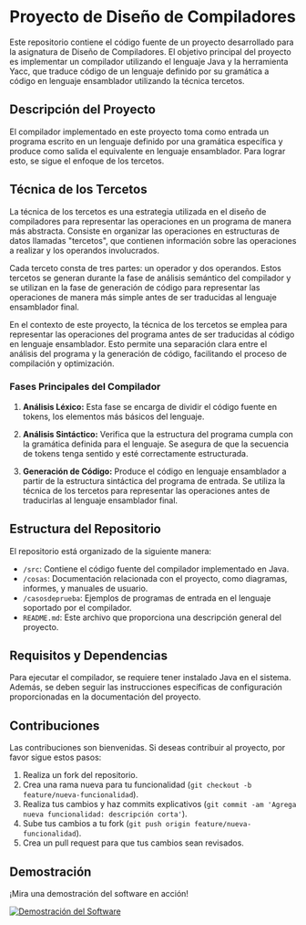 # Proyecto de Diseño de Compiladores

Este repositorio contiene el código fuente de un proyecto desarrollado para la asignatura de Diseño de Compiladores. El objetivo principal del proyecto es implementar un compilador utilizando el lenguaje Java y la herramienta Yacc, que traduce código de un lenguaje definido por su gramática a código en lenguaje ensamblador utilizando la técnica tercetos.

## Descripción del Proyecto

El compilador implementado en este proyecto toma como entrada un programa escrito en un lenguaje definido por una gramática específica y produce como salida el equivalente en lenguaje ensamblador. Para lograr esto, se sigue el enfoque de los tercetos.

## Técnica de los Tercetos

La técnica de los tercetos es una estrategia utilizada en el diseño de compiladores para representar las operaciones en un programa de manera más abstracta. Consiste en organizar las operaciones en estructuras de datos llamadas "tercetos", que contienen información sobre las operaciones a realizar y los operandos involucrados.

Cada terceto consta de tres partes: un operador y dos operandos. Estos tercetos se generan durante la fase de análisis semántico del compilador y se utilizan en la fase de generación de código para representar las operaciones de manera más simple antes de ser traducidas al lenguaje ensamblador final.

En el contexto de este proyecto, la técnica de los tercetos se emplea para representar las operaciones del programa antes de ser traducidas al código en lenguaje ensamblador. Esto permite una separación clara entre el análisis del programa y la generación de código, facilitando el proceso de compilación y optimización.


### Fases Principales del Compilador

1. **Análisis Léxico:** Esta fase se encarga de dividir el código fuente en tokens, los elementos más básicos del lenguaje.

2. **Análisis Sintáctico:** Verifica que la estructura del programa cumpla con la gramática definida para el lenguaje. Se asegura de que la secuencia de tokens tenga sentido y esté correctamente estructurada.

3. **Generación de Código:** Produce el código en lenguaje ensamblador a partir de la estructura sintáctica del programa de entrada. Se utiliza la técnica de los tercetos para representar las operaciones antes de traducirlas al lenguaje ensamblador final.

## Estructura del Repositorio

El repositorio está organizado de la siguiente manera:

- `/src`: Contiene el código fuente del compilador implementado en Java.
- `/cosas`: Documentación relacionada con el proyecto, como diagramas, informes, y manuales de usuario.
- `/casosdeprueba`: Ejemplos de programas de entrada en el lenguaje soportado por el compilador.
- `README.md`: Este archivo que proporciona una descripción general del proyecto.

## Requisitos y Dependencias

Para ejecutar el compilador, se requiere tener instalado Java en el sistema. Además, se deben seguir las instrucciones específicas de configuración proporcionadas en la documentación del proyecto.

## Contribuciones

Las contribuciones son bienvenidas. Si deseas contribuir al proyecto, por favor sigue estos pasos:

1. Realiza un fork del repositorio.
2. Crea una rama nueva para tu funcionalidad (`git checkout -b feature/nueva-funcionalidad`).
3. Realiza tus cambios y haz commits explicativos (`git commit -am 'Agrega nueva funcionalidad: descripción corta'`).
4. Sube tus cambios a tu fork (`git push origin feature/nueva-funcionalidad`).
5. Crea un pull request para que tus cambios sean revisados.


## Demostración

¡Mira una demostración del software en acción!

[![Demostración del Software](https://img.youtube.com/vi/fgFy4ipxoTg/maxresdefault.jpg)](https://youtu.be/fgFy4ipxoTg)
